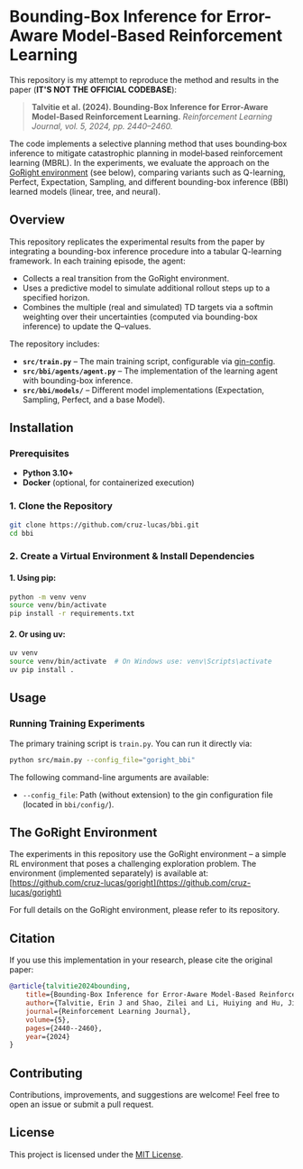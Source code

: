 # Bounding-Box Inference for Error-Aware Model-Based Reinforcement Learning

This repository is my attempt to reproduce the method and results in the paper (**IT'S NOT THE OFFICIAL CODEBASE**):

> **Talvitie et al. (2024). Bounding-Box Inference for Error-Aware Model-Based Reinforcement Learning.**
> *Reinforcement Learning Journal, vol. 5, 2024, pp. 2440–2460.*

The code implements a selective planning method that uses bounding‐box inference to mitigate catastrophic planning in model‐based reinforcement learning (MBRL). In the experiments, we evaluate the approach on the [GoRight environment](https://github.com/cruz-lucas/goright) (see below), comparing variants such as Q-learning, Perfect, Expectation, Sampling, and different bounding-box inference (BBI) learned models (linear, tree, and neural).


## Overview

This repository replicates the experimental results from the paper by integrating a bounding-box inference procedure into a tabular Q-learning framework. In each training episode, the agent:
- Collects a real transition from the GoRight environment.
- Uses a predictive model to simulate additional rollout steps up to a specified horizon.
- Combines the multiple (real and simulated) TD targets via a softmin weighting over their uncertainties (computed via bounding-box inference) to update the Q–values.

The repository includes:
- **`src/train.py`** – The main training script, configurable via [gin-config](https://github.com/google/gin-config).
- **`src/bbi/agents/agent.py`** – The implementation of the learning agent with bounding-box inference.
- **`src/bbi/models/`** – Different model implementations (Expectation, Sampling, Perfect, and a base Model).

## Installation

### Prerequisites

- **Python 3.10+**
- **Docker** (optional, for containerized execution)

### 1. Clone the Repository

```bash
git clone https://github.com/cruz-lucas/bbi.git
cd bbi
```

### 2. Create a Virtual Environment & Install Dependencies

#### 1. Using **pip**:

```bash
python -m venv venv
source venv/bin/activate
pip install -r requirements.txt
```

#### 2. Or using **uv**:

```bash
uv venv
source venv/bin/activate  # On Windows use: venv\Scripts\activate
uv pip install .
```

## Usage

### Running Training Experiments

The primary training script is `train.py`. You can run it directly via:

```bash
python src/main.py --config_file="goright_bbi"
```

The following command-line arguments are available:
- `--config_file`: Path (without extension) to the gin configuration file (located in `bbi/config/`).

## The GoRight Environment

The experiments in this repository use the GoRight environment – a simple RL environment that poses a challenging exploration problem. The environment (implemented separately) is available at:
[https://github.com/cruz-lucas/goright](https://github.com/cruz-lucas/goright)

For full details on the GoRight environment, please refer to its repository.

## Citation

If you use this implementation in your research, please cite the original paper:

```bibtex
@article{talvitie2024bounding,
    title={Bounding-Box Inference for Error-Aware Model-Based Reinforcement Learning},
    author={Talvitie, Erin J and Shao, Zilei and Li, Huiying and Hu, Jinghan and Boerma, Jacob and Zhao, Rory and Wang, Xintong},
    journal={Reinforcement Learning Journal},
    volume={5},
    pages={2440--2460},
    year={2024}
}
```


## Contributing

Contributions, improvements, and suggestions are welcome! Feel free to open an issue or submit a pull request.


## License

This project is licensed under the [MIT License](LICENSE).
